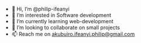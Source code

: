 - 👋 Hi, I’m @philip-ifeanyi
- 👀 I’m interested in Software development
- 🌱 I’m currently learning web-development
- 💞️ I’m looking to collaborate on small projects
- 📫 Reach me on akubuiro.ifeanyi.philip@gmail.com

<!---
philip-ifeanyi/philip-ifeanyi is a ✨ special ✨ repository because its `README.md` (this file) appears on your GitHub profile.
You can click the Preview link to take a look at your changes.
--->
